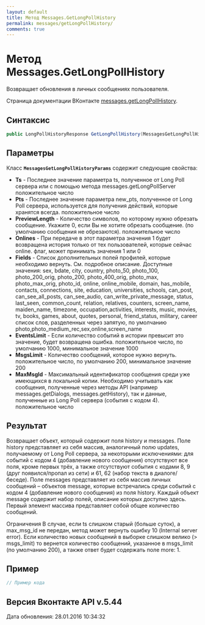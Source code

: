 ```yaml
---
layout: default
title: Метод Messages.GetLongPollHistory
permalink: messages/getLongPollHistory/
comments: true
---
```

# Метод Messages.GetLongPollHistory
Возвращает обновления в личных сообщениях пользователя.

Страница документации ВКонтакте [messages.getLongPollHistory](https://vk.com/dev/messages.getLongPollHistory).
## Синтаксис
``` csharp
public LongPollHistoryResponse GetLongPollHistory(MessagesGetLongPollHistoryParams @params)
```

## Параметры
Класс **`MessagesGetLongPollHistoryParams`** содержит следующие свойства:

+ **Ts** - Последнее значение параметра ts, полученное от Long Poll сервера или с помощью метода messages.getLongPollServer положительное число
+ **Pts** - Последнее значение параметра new_pts, полученное от Long Poll сервера, используется для получения действий, которые хранятся всегда. положительное число
+ **PreviewLength** - Количество символов, по которому нужно обрезать сообщение. Укажите 0, если Вы не хотите обрезать сообщение. (по умолчанию сообщения не обрезаются). положительное число
+ **Onlines** - При передаче в этот параметра значения 1 будет возвращена история только от тех пользователей, которые сейчас online. флаг, может принимать значения 1 или 0
+ **Fields** - Список дополнительных полей профилей, которые необходимо вернуть. См. подробное описание. 
Доступные значения: sex, bdate, city, country, photo_50, photo_100, photo_200_orig, photo_200, photo_400_orig, photo_max, photo_max_orig, photo_id, online, online_mobile, domain, has_mobile, contacts, connections, site, education, universities, schools, can_post, can_see_all_posts, can_see_audio, can_write_private_message, status, last_seen, common_count, relation, relatives, counters, screen_name, maiden_name, timezone, occupation,activities, interests, music, movies, tv, books, games, about, quotes, personal, friend_status, military, career список слов, разделенных через запятую, по умолчанию photo,photo_medium_rec,sex,online,screen_name
+ **EventsLimit** - Если количество событий в истории превысит это значение, будет возвращена ошибка. положительное число, по умолчанию 1000, минимальное значение 1000
+ **MsgsLimit** - Количество сообщений, которое нужно вернуть. положительное число, по умолчанию 200, минимальное значение 200
+ **MaxMsgId** - Максимальный идентификатор сообщения среди уже имеющихся в локальной копии. Необходимо учитывать как сообщения, полученные через методы API (например messages.getDialogs, messages.getHistory), так и данные, полученные из Long Poll сервера (события с кодом 4). положительное число

## Результат
Возвращает объект, который содержит поля history и messages. 
Поле history представляет из себя массив, аналогичный полю updates, получаемому от Long Poll сервера, за некоторыми исключениями: для событий с кодом 4 (добавление нового сообщения) отсутствуют все поля, кроме первых трёх, а также отсутствуют события с кодами 8, 9 (друг появился/пропал из сети) и 61, 62 (набор текста в диалоге/беседе). 
Поле messages представляет из себя массив личных сообщений – объектов message, которые встречались среди событий с кодом 4 (добавление нового сообщения) из поля history. Каждый объект message содержит набор полей, описание которых доступно здесь. Первый элемент массива представляет собой общее количество сообщений. 

Ограничения В случае, если ts слишком старый (больше суток), а max_msg_id не передан, метод может вернуть ошибку 10 (Internal server error). 
Если количество новых сообщений в выборке слишком велико (&gt; msgs_limit) то вернется количество сообщений, указанное в msgs_limit (по умолчанию 200), а также ответ будет содержать поле more: 1.

## Пример
``` csharp
// Пример кода
```

## Версия Вконтакте API v.5.44
Дата обновления: 28.01.2016 10:34:32
